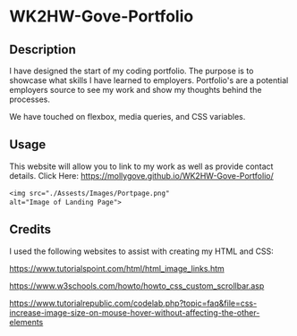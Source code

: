 # WK2HW-Gove-Portfolio

## Description

I have designed the start of my coding portfolio. The purpose is to showcase what skills I have learned to employers. Portfolio's are a potential employers source to see my work and show my thoughts behind the processes.

We have touched on flexbox, media queries, and CSS variables. 

## Usage

This website will allow you to link to my work as well as provide contact details. 
Click Here: https://mollygove.github.io/WK2HW-Gove-Portfolio/

    <img src="./Assests/Images/Portpage.png"
    alt="Image of Landing Page">

## Credits

I used the following websites to assist with creating my HTML and CSS:

https://www.tutorialspoint.com/html/html_image_links.htm

https://www.w3schools.com/howto/howto_css_custom_scrollbar.asp

https://www.tutorialrepublic.com/codelab.php?topic=faq&file=css-increase-image-size-on-mouse-hover-without-affecting-the-other-elements
